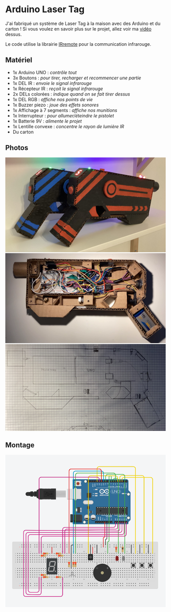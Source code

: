 # Arduino Laser Tag

J'ai fabriqué un système de Laser Tag à la maison avec des Arduino et du carton !
Si vous voulez en savoir plus sur le projet, allez voir ma [vidéo](https://youtu.be/UTCy1lHb7iQ) dessus.


Le code utilise la librairie [IRremote](https://github.com/Arduino-IRremote/Arduino-IRremote) pour la communication infrarouge.

## Matériel

- 1x Arduino UNO : *contrôle tout*
- 3x Boutons : *pour tirer, recharger et recommencer une partie*
- 1x DEL IR : *envoie le signal infrarouge*
- 1x Récepteur IR : *reçoit le signal infrarouge*
- 2x DELs colorées : *indique quand on se fait tirer dessus*
- 1x DEL RGB : *affiche nos points de vie*
- 1x Buzzer piezo : *joue des effets sonores*
- 1x Affichage à 7 segments : *affiche nos munitions*
- 1x Interrupteur : *pour allumer/éteindre le pistolet*
- 1x Batterie 9V : *alimente le projet*
- 1x Lentille convexe : *concentre le rayon de lumière IR*
- Du carton

## Photos
![Deux pistolets laser](img/guns.jpg)
![L'intérieur d'un pistolet laser](img/inside.jpg)
![Plan des pistolets](img/sketch.jpg)

## Montage

![Montage électrique](img/wiring.png)
